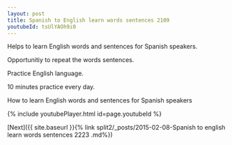 ```yaml
---
layout: post
title: Spanish to English learn words sentences 2109 
youtubeId: tsUlYAOh9i0
---
```

 
 
Helps to learn English words and sentences for Spanish speakers.

Opportunitiy to repeat the words sentences. 

Practice English language. 
 
10 minutes practice every day. 
 
How to learn English words and sentences for Spanish speakers 
 
{% include youtubePlayer.html id=page.youtubeId %}
 
 
[Next]({{ site.baseurl }}{% link  split2/_posts/2015-02-08-Spanish to english learn words sentences 2223 .md%})
 

